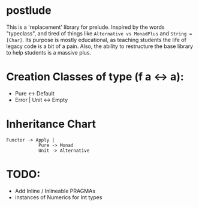 # postlude
This is a 'replacement' library for prelude. Inspired by the words "typeclass",
and tired of things like `Alternative vs MonadPlus` and `String = [Char]`.
Its purpose is mostly educational, as teaching students the life of legacy code
is a bit of a pain. Also, the ability to restructure the base library
to help students is a massive plus.

# Creation Classes of type (f a <-> a):
- Pure <-> Default
- Error | Unit <-> Empty

# Inheritance Chart
```
Functor -> Apply |
            Pure -> Monad
            Unit -> Alternative
```

# TODO:
- Add Inline / Inlineable PRAGMAs
- instances of Numerics for Int types
